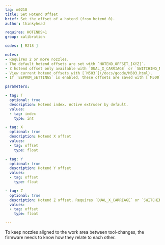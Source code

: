 ```yaml
---
tag: m0218
title: Set Hotend Offset
brief: Set the offset of a hotend (from hotend 0).
author: thinkyhead

requires: HOTENDS>1
group: calibration

codes: [ M218 ]

notes:
- Requires 2 or more nozzles.
- The default hotend offsets are set with `HOTEND_OFFSET_[XYZ]`.
- Z hotend offset only available with `DUAL_X_CARRIAGE` or `SWITCHING_NOZZLE`.
- View current hotend offsets with [`M503`](/docs/gcode/M503.html).
- If `EEPROM_SETTINGS` is enabled, these offsets are saved with [`M500`](/docs/gcode/M500.html), loaded with [`M501`](/docs/gcode/M501.html), and reset with [`M502`](/docs/gcode/M502.html).

parameters:

- tag: T
  optional: true
  description: Hotend index. Active extruder by default.
  values:
  - tag: index
    type: int

- tag: X
  optional: true
  description: Hotend X offset
  values:
  - tag: offset
    type: float

- tag: Y
  optional: true
  description: Hotend Y offset
  values:
  - tag: offset
    type: float

- tag: Z
  optional: true
  description: Hotend Z offset. Requires `DUAL_X_CARRIAGE` or `SWITCHING_NOZZLE`.
  values:
  - tag: offset
    type: float

---
```


To keep nozzles aligned to the work area between tool-changes, the firmware needs to know how they relate to each other.
